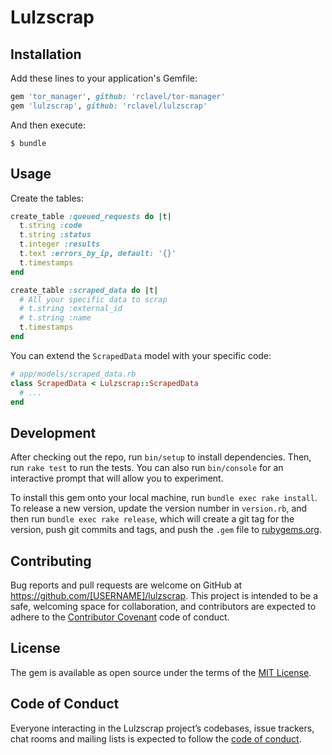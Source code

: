 # Lulzscrap

## Installation

Add these lines to your application's Gemfile:

```ruby
gem 'tor_manager', github: 'rclavel/tor-manager'
gem 'lulzscrap', github: 'rclavel/lulzscrap'
```

And then execute:

    $ bundle

## Usage

Create the tables:
```ruby
create_table :queued_requests do |t|
  t.string :code
  t.string :status
  t.integer :results
  t.text :errors_by_ip, default: '{}'
  t.timestamps
end

create_table :scraped_data do |t|
  # All your specific data to scrap
  # t.string :external_id
  # t.string :name
  t.timestamps
end
```

You can extend the `ScrapedData` model with your specific code:
```ruby
# app/models/scraped_data.rb
class ScrapedData < Lulzscrap::ScrapedData
  # ...
end
```

## Development

After checking out the repo, run `bin/setup` to install dependencies. Then, run `rake test` to run the tests. You can also run `bin/console` for an interactive prompt that will allow you to experiment.

To install this gem onto your local machine, run `bundle exec rake install`. To release a new version, update the version number in `version.rb`, and then run `bundle exec rake release`, which will create a git tag for the version, push git commits and tags, and push the `.gem` file to [rubygems.org](https://rubygems.org).

## Contributing

Bug reports and pull requests are welcome on GitHub at https://github.com/[USERNAME]/lulzscrap. This project is intended to be a safe, welcoming space for collaboration, and contributors are expected to adhere to the [Contributor Covenant](http://contributor-covenant.org) code of conduct.

## License

The gem is available as open source under the terms of the [MIT License](https://opensource.org/licenses/MIT).

## Code of Conduct

Everyone interacting in the Lulzscrap project’s codebases, issue trackers, chat rooms and mailing lists is expected to follow the [code of conduct](https://github.com/[USERNAME]/lulzscrap/blob/master/CODE_OF_CONDUCT.md).
